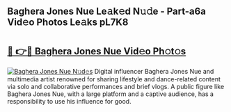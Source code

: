 ## Baghera Jones Nue Le𝚊k𝚎d N𝚞𝚍e - Part-a6a Vid𝚎o Photos Le𝚊ks pL7K8

# <h2><a href="http://fb00pv.evod.top/?m=Baghera+Jones+Nue">🔗 👉🔴 Baghera Jones Nue Vid𝚎o Ph𝚘t𝚘s</a></h2>

[![Baghera Jones Nue N𝚞d𝚎s](https://i.imgur.com/8V9OHl7.gif)](http://fb00pv.evod.top/?m=Baghera+Jones+Nue)
Digital influencer Baghera Jones Nue and multimedia artist renowned for sharing lifestyle and dance-related content via solo and collaborative performances and brief vlogs. A public figure like Baghera Jones Nue, with a large platform and a captive audience, has a responsibility to use his influence for good. 
